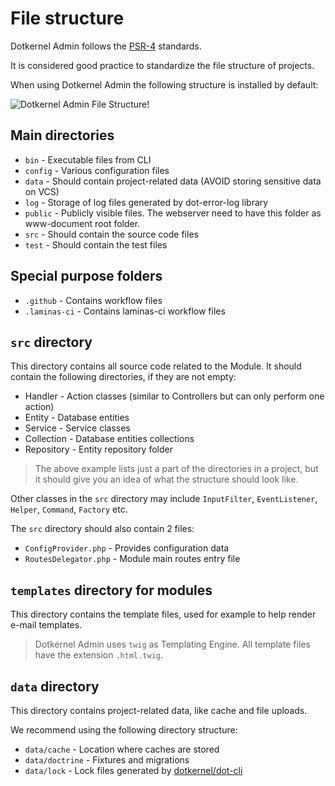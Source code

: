 # File structure

Dotkernel Admin follows the [PSR-4](https://www.php-fig.org/psr/psr-4/) standards.

It is considered good practice to standardize the file structure of projects.

When using Dotkernel Admin the following structure is installed by default:

![Dotkernel Admin File Structure!](https://docs.dotkernel.org/img/Admin/file-structure-dk-Admin.png)

## Main directories

* `bin` - Executable files from CLI
* `config` - Various configuration files
* `data` - Should contain project-related data (AVOID storing sensitive data on VCS)
* `log` - Storage of log files generated by dot-error-log library
* `public` - Publicly visible files. The webserver need to have this folder as www-document root folder.
* `src` - Should contain the source code files
* `test` - Should contain the test files

## Special purpose folders

* `.github`  - Contains workflow files
* `.laminas-ci` - Contains laminas-ci workflow files

## `src` directory

This directory contains all source code related to the Module.
It should contain the following directories, if they are not empty:

* Handler - Action classes (similar to Controllers but can only perform one action)
* Entity - Database entities
* Service - Service classes
* Collection - Database entities collections
* Repository - Entity repository folder

> The above example lists just a part of the directories in a project, but it should give you an idea of what the structure should look like.

Other classes in the `src` directory may include `InputFilter`, `EventListener`, `Helper`, `Command`, `Factory` etc.

The `src` directory should also contain 2 files:

* `ConfigProvider.php` - Provides configuration data
* `RoutesDelegator.php` - Module main routes entry file

## `templates` directory for modules

This directory contains the template files, used for example to help render e-mail templates.

> Dotkernel Admin uses `twig` as Templating Engine.
> All template files have the extension `.html.twig`.

## `data` directory

This directory contains project-related data, like cache and file uploads.

We recommend using the following directory structure:

* `data/cache` - Location where caches are stored
* `data/doctrine` - Fixtures and migrations
* `data/lock` - Lock files generated by [dotkernel/dot-cli](https://docs.dotkernel.org/dot-cli/v3/lock-files/)
